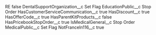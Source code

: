 <?xml version="1.0" encoding="UTF-8"?>
<CustomMetadata xmlns="http://soap.sforce.com/2006/04/metadata" xmlns:xsi="http://www.w3.org/2001/XMLSchema-instance" xmlns:xsd="http://www.w3.org/2001/XMLSchema">
    <label>RE</label>
    <protected>false</protected>
    <values>
        <field>DentalSupportOrganization__c</field>
        <value xsi:type="xsd:string">Set Flag</value>
    </values>
    <values>
        <field>EducationPublic__c</field>
        <value xsi:type="xsd:string">Stop Order</value>
    </values>
    <values>
        <field>HasCustomerServiceCommunication__c</field>
        <value xsi:type="xsd:boolean">true</value>
    </values>
    <values>
        <field>HasDiscount__c</field>
        <value xsi:type="xsd:boolean">true</value>
    </values>
    <values>
        <field>HasOfferCode__c</field>
        <value xsi:type="xsd:boolean">true</value>
    </values>
    <values>
        <field>HasParentKitProducts__c</field>
        <value xsi:type="xsd:boolean">false</value>
    </values>
    <values>
        <field>HasPricebookStopOrder__c</field>
        <value xsi:type="xsd:boolean">true</value>
    </values>
    <values>
        <field>IsMedicalGeneral__c</field>
        <value xsi:type="xsd:string">Stop Order</value>
    </values>
    <values>
        <field>MedicalPublic__c</field>
        <value xsi:type="xsd:string">Set Flag</value>
    </values>
    <values>
        <field>NotFranceIn116__c</field>
        <value xsi:type="xsd:boolean">true</value>
    </values>
</CustomMetadata>
